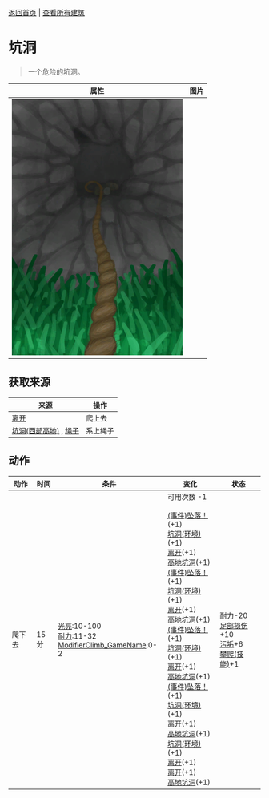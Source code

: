 [返回首页](index.md)   |  [查看所有建筑](building.md)
# 坑洞  
> 一个危险的坑洞。  
  
  属性  |   图片   
 ----  |  ----:   
   |  ![](Sprite/HoleDownRope.png)   
  
## 获取来源  
来源  |  操作  
----  |  ----  
[离开](HighlandHoleExit.md)  |  爬上去  
[坑洞(西部高地)](HighlandHoleNoRope.md) , [绳子](Rope.md)  |  系上绳子  
## 动作  
动作  |  时间  |  条件  |  变化  |  状态  
----  |  ----  |  ----  |  ----  |  ----  
爬下去  |  15分  |  [光亮](Light.md):10-100<br>[耐力](Stamina.md):11-32<br>[ModifierClimb_GameName](ModifierClimb.md):0-2  |  可用次数  -1<br><br>[(事件)坠落！](Event_FallFracture.md)(+1)<br>[坑洞(环境)](Env_HighlandHole.md)(+1)<br>[离开](HighlandHoleExit.md)(+1)<br>[高地坑洞](HighlandHole.md)(+1)<br>[(事件)坠落！](Event_FallSprains.md)(+1)<br>[坑洞(环境)](Env_HighlandHole.md)(+1)<br>[离开](HighlandHoleExit.md)(+1)<br>[高地坑洞](HighlandHole.md)(+1)<br>[(事件)坠落！](Event_FallAbrasion.md)(+1)<br>[坑洞(环境)](Env_HighlandHole.md)(+1)<br>[离开](HighlandHoleExit.md)(+1)<br>[高地坑洞](HighlandHole.md)(+1)<br>[(事件)坠落！](Event_FallBruise.md)(+1)<br>[坑洞(环境)](Env_HighlandHole.md)(+1)<br>[离开](HighlandHoleExit.md)(+1)<br>[高地坑洞](HighlandHole.md)(+1)<br>[坑洞(环境)](Env_HighlandHole.md)(+1)<br>[离开](HighlandHoleExit.md)(+1)<br>[离开](HighlandHoleExit.md)(+1)<br>[高地坑洞](HighlandHole.md)(+1)  |  [耐力](Stamina.md)-20<br>[足部损伤](FootDamage.md)+10<br>[污垢](Filth.md)+6<br>[攀爬(技能)](Skill_Climbing.md)+1  
